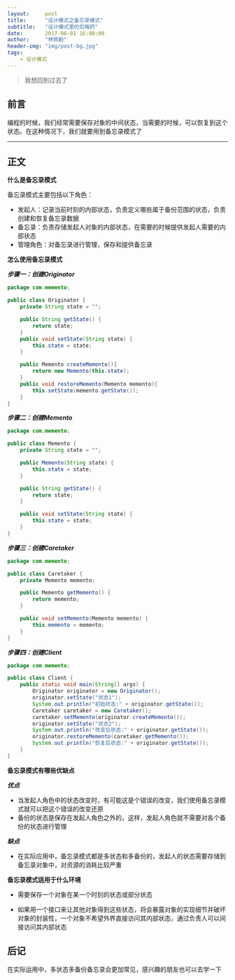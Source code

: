 ```yaml
---
layout:     post
title:      "设计模式之备忘录模式"
subtitle:   "设计模式里的后悔药"
date:       2017-06-01 16:00:00
author:     "林佩勤"
header-img: "img/post-bg.jpg"
tags:
    - 设计模式
---
```


> 我想回到过去了
>


## 前言

编程的时候，我们经常需要保存对象的中间状态，当需要的时候，可以恢复到这个状态。在这种情况下，我们就要用到备忘录模式了

---

## 正文

**什么是备忘录模式**

备忘录模式主要包括以下角色：

- 发起人：记录当前时刻的内部状态，负责定义哪些属于备份范围的状态，负责创建和恢复备忘录数据
- 备忘录：负责存储发起人对象的内部状态，在需要的时候提供发起人需要的内部状态
- 管理角色：对备忘录进行管理，保存和提供备忘录

**怎么使用备忘录模式**

***步骤一：创建Originator***

```java
package com.memento;

public class Originator {
    private String state = "";

    public String getState() {
        return state;
    }
    public void setState(String state) {
        this.state = state;
    }

	public Memento createMemento(){
        return new Memento(this.state);
    }
    public void restoreMemento(Memento memento){
        this.setState(memento.getState());
    }
}
```

***步骤二：创建Memento***

```java
package com.memento;

public class Memento {
	private String state = "";

	public Memento(String state) {
		this.state = state;
	}

	public String getState() {
		return state;
	}

	public void setState(String state) {
		this.state = state;
	}
}
```

***步骤三：创建Caretaker***

```java
package com.memento;

public class Caretaker {
	private Memento memento;

	public Memento getMemento() {
		return memento;
	}

	public void setMemento(Memento memento) {
		this.memento = memento;
	}
}
```

***步骤四：创建Client***

```java
package com.memento;

public class Client {
	public static void main(String[] args) {
		Originator originator = new Originator();
		originator.setState("状态1");
		System.out.println("初始状态:" + originator.getState());
		Caretaker caretaker = new Caretaker();
		caretaker.setMemento(originator.createMemento());
		originator.setState("状态2");
		System.out.println("改变后状态:" + originator.getState());
		originator.restoreMemento(caretaker.getMemento());
		System.out.println("恢复后状态:" + originator.getState());
	}
}
```

**备忘录模式有哪些优缺点**

***优点***

- 当发起人角色中的状态改变时，有可能这是个错误的改变，我们使用备忘录模式就可以把这个错误的改变还原
- 备份的状态是保存在发起人角色之外的，这样，发起人角色就不需要对各个备份的状态进行管理

***缺点***

- 在实际应用中，备忘录模式都是多状态和多备份的，发起人的状态需要存储到备忘录对象中，对资源的消耗比较严重


**备忘录模式适用于什么环境**

- 需要保存一个对象在某一个时刻的状态或部分状态

- 如果用一个接口来让其他对象得到这些状态，将会暴露对象的实现细节并破坏对象的封装性，一个对象不希望外界直接访问其内部状态，通过负责人可以间接访问其内部状态



## 后记

在实际运用中，多状态多备份备忘录会更加常见，感兴趣的朋友也可以去学一下
